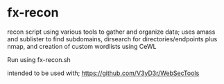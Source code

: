 # fx-recon

recon script using various tools to gather and organize data;
uses amass and sublister to find subdomains, dirsearch for directories/endpoints plus nmap, and creation of custom wordlists using CeWL

Run using fx-recon.sh

intended to be used with;
https://github.com/V3yD3r/WebSecTools
